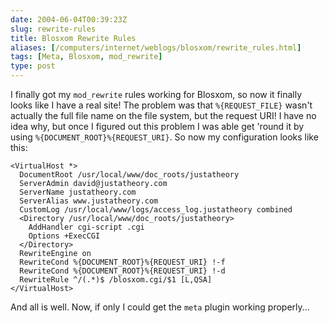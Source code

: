 ```yaml
--- 
date: 2004-06-04T00:39:23Z
slug: rewrite-rules
title: Blosxom Rewrite Rules
aliases: [/computers/internet/weblogs/blosxom/rewrite_rules.html]
tags: [Meta, Blosxom, mod_rewrite]
type: post
---
```


I finally got my `mod_rewrite` rules working for Blosxom, so now it finally
looks like I have a real site! The problem was that `%{REQUEST_FILE}` wasn't
actually the full file name on the file system, but the request URI! I have no
idea why, but once I figured out this problem I was able get 'round it by using
`%{DOCUMENT_ROOT}%{REQUEST_URI}`. So now my configuration looks like this:

``` ApacheConf
<VirtualHost *>
  DocumentRoot /usr/local/www/doc_roots/justatheory
  ServerAdmin david@justatheory.com
  ServerName justatheory.com
  ServerAlias www.justatheory.com
  CustomLog /usr/local/www/logs/access_log.justatheory combined
  <Directory /usr/local/www/doc_roots/justatheory>
    AddHandler cgi-script .cgi
    Options +ExecCGI
  </Directory>
  RewriteEngine on
  RewriteCond %{DOCUMENT_ROOT}%{REQUEST_URI} !-f
  RewriteCond %{DOCUMENT_ROOT}%{REQUEST_URI} !-d
  RewriteRule ^/(.*)$ /blosxom.cgi/$1 [L,QSA]
</VirtualHost>
```

And all is well. Now, if only I could get the `meta` plugin working properly...
